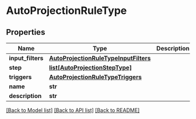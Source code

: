 # AutoProjectionRuleType

## Properties
Name | Type | Description | Notes
------------ | ------------- | ------------- | -------------
**input_filters** | [**AutoProjectionRuleTypeInputFilters**](AutoProjectionRuleTypeInputFilters.md) |  | [optional] 
**step** | [**list[AutoProjectionStepType]**](AutoProjectionStepType.md) |  | [optional] 
**triggers** | [**AutoProjectionRuleTypeTriggers**](AutoProjectionRuleTypeTriggers.md) |  | [optional] 
**name** | **str** |  | [optional] 
**description** | **str** |  | [optional] 

[[Back to Model list]](../README.md#documentation-for-models) [[Back to API list]](../README.md#documentation-for-api-endpoints) [[Back to README]](../README.md)


